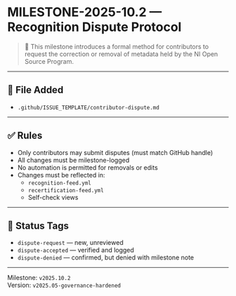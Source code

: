 # MILESTONE-2025-10.2 — Recognition Dispute Protocol

> 📘 This milestone introduces a formal method for contributors to request the correction or removal of metadata held by the NI Open Source Program.

---

## 📂 File Added

- `.github/ISSUE_TEMPLATE/contributor-dispute.md`

---

## ✅ Rules

- Only contributors may submit disputes (must match GitHub handle)
- All changes must be milestone-logged
- No automation is permitted for removals or edits
- Changes must be reflected in:
  - `recognition-feed.yml`
  - `recertification-feed.yml`
  - Self-check views

---

## 🧾 Status Tags

- `dispute-request` — new, unreviewed
- `dispute-accepted` — verified and logged
- `dispute-denied` — confirmed, but denied with milestone note

---

Milestone: `v2025.10.2`  
Version: `v2025.05-governance-hardened`
